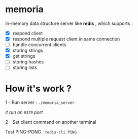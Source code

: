 # memoria

In-memory data structure server like **redis** , which supports :

- [x] respond client
- [x] respond multiple request client in same connection
- [ ] handle concurrent clients
- [X] storing strings
- [X] get strings
- [ ] storing hashes
- [ ] storing lists

# How it's work ?

1 - Run server : ```./memoria_server```

*it run on ```6379``` port*

2 - Set client command on another terminal

Test PING-PONG : ```redis-cli PING```
